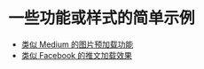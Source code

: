 # 一些功能或样式的简单示例

- [类似 Medium 的图片预加载功能](https://ryli.github.io/feature-demo/medium-like-image-loading.html)
- [类似 Facebook 的推文加载效果](https://ryli.github.io/feature-demo/content-loading.html)
